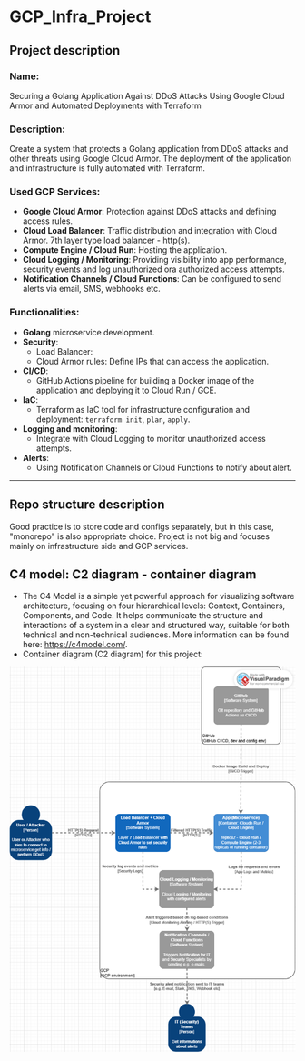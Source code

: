 # GCP_Infra_Project
## Project description
### Name:
Securing a Golang Application Against DDoS Attacks Using Google Cloud Armor and Automated Deployments with Terraform
### Description: 
Create a system that protects a Golang application from DDoS attacks and other threats using Google Cloud Armor. The deployment of the application and infrastructure is fully automated with Terraform.  
### Used GCP Services:
- **Google Cloud Armor**: Protection against DDoS attacks and defining access rules.
- **Cloud Load Balancer**: Traffic distribution and integration with Cloud Armor. 7th layer type load balancer - http(s).
- **Compute Engine / Cloud Run**: Hosting the application.
- **Cloud Logging / Monitoring**: Providing visibility into app performance, security events and log unauthorized ora authorized access attempts.
- **Notification Channels / Cloud Functions**: Can be configured to send alerts via email, SMS, webhooks etc.
### Functionalities:
- **Golang** microservice development.
- **Security**:
    + Load Balancer: 
    + Cloud Armor rules: Define IPs that can access the application.
- **CI/CD**:
    + GitHub Actions pipeline for building a Docker image of the application and deploying it to Cloud Run / GCE.
- **IaC**:
    + Terraform as IaC tool for infrastructure configuration and deployment: `terraform init`, `plan`, `apply`.
- **Logging and monitoring**: 
    + Integrate with Cloud Logging to monitor unauthorized access attempts.
- **Alerts**:
    + Using Notification Channels or Cloud Functions to notify about alert.
---

## Repo structure description
Good practice is to store code and configs separately, but in this case, "monorepo" is also appropriate choice. Project is
not big and focuses mainly on infrastructure side and GCP services.


## C4 model: C2 diagram - container diagram
- The C4 Model is a simple yet powerful approach for visualizing software architecture, focusing on four hierarchical levels: Context, Containers, Components, and Code. It helps communicate the structure and interactions of a system in a clear and structured way, suitable for both technical and non-technical audiences. More information can be found here: https://c4model.com/.
- Container diagram (C2 diagram) for this project:  

![C2_diagram_for_this_project](images_n_resources/GCP_Infra_Project_Diagram.png)

